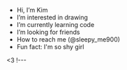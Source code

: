 -  Hi, I’m Kim
-  I’m interested in drawing 
-  I’m currently learning code 
-  I’m looking for friends
-  How to reach me (@sleepy_me900)
-  Fun fact: I'm so shy girl

<3
!---
